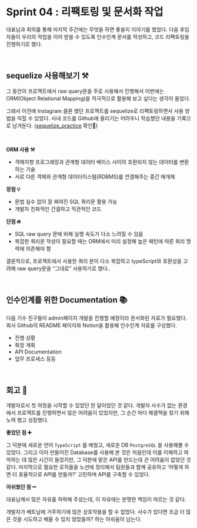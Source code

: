# Sprint 04 : 리팩토링 및 문서화 작업

대표님과 회의를 통해 마지막 주간에는 무엇을 하면 좋을지 이야기를 했었다. 다음 후임자들이 우리의 작업을 이어 받을 수 있도록 인수인계 문서를 작성하고, 코드 리팩토링을 진행하기로 했다.

<br>

## sequelize 사용해보기 ⚒️

그 동안의 프로젝트에서 raw query문을 주로 사용해서 진행해서 이번에는 ORM(Object Relational Mapping)을 적극적으로 활용해 보고 싶다는 생각이 들었다.

그래서 이전에 Instagram 클론 했던 프로젝트를 sequelize로 리팩토링하면서 사용 방법을 익힐 수 있었다. 사내 코드를 Github에 올리기는 어려우니 학습했던 내용을 기록으로 남겨둔다. ([sequelize_practice](./sequelize_practice/) 확인📍)

<br>

**ORM 사용 ⚒️**

- 객체지향 프로그래밍과 관계형 데이터 베이스 사이의 호환되지 않는 데이터를 변환하는 기술
- 서로 다른 객체와 관계형 데이터이스템(RDBMS)를 연결해주는 중간 매개체

**장점 💡**

- 문법 실수 없이 잘 짜여진 SQL 쿼리문 활용 가능
- 개발자 친화적인 간결하고 직관적인 코드

**단점 🔥**

- SQL raw query 문에 비해 실행 속도가 다소 느려질 수 있음
- 복잡한 쿼리문 작성이 필요할 때는 ORM에서 미리 설정해 높은 패턴에 따른 쿼리 명력에 의존해야 함

결론적으로, 프로젝트에서 사용한 쿼리 문이 다소 복잡하고 typeScript와 호환성을 고려해 raw query문을 “그대로” 사용하기로 했다..

<br>

## 인수인계를 위한 Documentation 📚

다음 기수 친구들이 admin페이지 개발을 진행할 예정이라 문서화된 자료가 필요했다. 회사 Github의 README 페이지와 Notion을 활용해 인수인계 자료를 구성했다.

- 진행 상황
- 확장 계획
- API Documentation
- 업무 프로세스 등등

<br>

## 회고 👣

개발자로서 첫 여정을 시작할 수 있었던 한 달이었던 것 같다. 개발자 사수가 없는 환경에서 프로젝트를 진행하면서 많은 어려움이 있었지만, 그 순간 마다 해결책을 찾기 위해 노력 했고 성장했다.

**좋았던 점 ➕**

그 덕분에 새로운 언어 `TypeScript` 를 배웠고, 새로운 DB `PostgreSQL` 을 사용해볼 수 있었다. 그리고 이미 만들어진 Database를 사용해 본 것은 처음인데 이를 이해하고 파악하는 데 많은 시간이 들었지만, 그 덕분에 맡은 API를 만드는데 큰 어려움이 없었던 것 같다. 마지막으로 필요한 로직들을 노션에 정리해서 팀원들과 함께 공유하고 ‘어떻게 하면 더 효율적으로 API를 만들까?’ 고민하며 API를 구축할 수 있었다.

**아쉬웠던 점 ➖**

대표님께서 많은 자유를 허락해 주셨는데, 이 자유에는 분명한 책임이 따르는 것 같다.

개발자가 베트남에 거주하기에 많은 상호작용을 할 수 없었다. 사수가 있다면 조금 더 많은 것을 시도하고 배울 수 있지 않았을까? 하는 아쉬움이 남는다.
